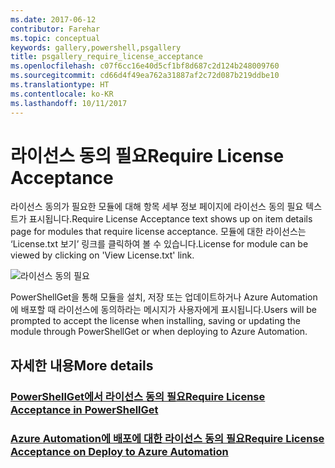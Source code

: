 ```yaml
---
ms.date: 2017-06-12
contributor: Farehar
ms.topic: conceptual
keywords: gallery,powershell,psgallery
title: psgallery_require_license_acceptance
ms.openlocfilehash: c07f6cc16e40d5cf1bf8d687c2d124b248009760
ms.sourcegitcommit: cd66d4f49ea762a31887af2c72d087b219ddbe10
ms.translationtype: HT
ms.contentlocale: ko-KR
ms.lasthandoff: 10/11/2017
---
```

<a name="require-license-acceptance"></a><span data-ttu-id="e0b8e-103">라이선스 동의 필요</span><span class="sxs-lookup"><span data-stu-id="e0b8e-103">Require License Acceptance</span></span>
===========================

<span data-ttu-id="e0b8e-104">라이선스 동의가 필요한 모듈에 대해 항목 세부 정보 페이지에 라이선스 동의 필요 텍스트가 표시됩니다.</span><span class="sxs-lookup"><span data-stu-id="e0b8e-104">Require License Acceptance text shows up on item details page for modules that require license acceptance.</span></span> <span data-ttu-id="e0b8e-105">모듈에 대한 라이선스는 ‘License.txt 보기’ 링크를 클릭하여 볼 수 있습니다.</span><span class="sxs-lookup"><span data-stu-id="e0b8e-105">License for module can be viewed by clicking on 'View License.txt' link.</span></span>

![라이선스 동의 필요](Images/RequireLicenseAcceptance.png)

<span data-ttu-id="e0b8e-107">PowerShellGet을 통해 모듈을 설치, 저장 또는 업데이트하거나 Azure Automation에 배포할 때 라이선스에 동의하라는 메시지가 사용자에게 표시됩니다.</span><span class="sxs-lookup"><span data-stu-id="e0b8e-107">Users will be prompted to accept the license when installing, saving or updating the module through PowerShellGet or when deploying to Azure Automation.</span></span> 

## <a name="more-details"></a><span data-ttu-id="e0b8e-108">자세한 내용</span><span class="sxs-lookup"><span data-stu-id="e0b8e-108">More details</span></span>
### <a name="require-license-acceptance-in-powershellgetpsgetmodulerequirelicenseacceptancemd"></a>[<span data-ttu-id="e0b8e-109">PowerShellGet에서 라이선스 동의 필요</span><span class="sxs-lookup"><span data-stu-id="e0b8e-109">Require License Acceptance in PowerShellGet</span></span>](../psget/module/RequireLicenseAcceptance.md)
### <a name="require-license-acceptance-on-deploy-to-azure-automationpsgallerydeploytoazureautomationrequirelicenseacceptancemd"></a>[<span data-ttu-id="e0b8e-110">Azure Automation에 배포에 대한 라이선스 동의 필요</span><span class="sxs-lookup"><span data-stu-id="e0b8e-110">Require License Acceptance on Deploy to Azure Automation</span></span>](psgallery_deploy_to_azure_automation_requireLicenseAcceptance.md)